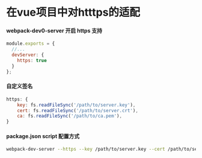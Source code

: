 在vue项目中对htttps的适配
===

#### webpack-dev0-server 开启 https 支持
```js
module.exports = {
  //...
  devServer: {
    https: true
  }
};
```


#### 自定义签名

```js
https: {
    key: fs.readFileSync('/path/to/server.key'),
    cert: fs.readFileSync('/path/to/server.crt'),
    ca: fs.readFileSync('/path/to/ca.pem'),
}
```

#### package.json script 配置方式
```bash
webpack-dev-server --https --key /path/to/server.key --cert /path/to/server.crt --cacert /path/to/ca.pem
```